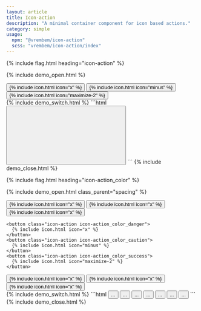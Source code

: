 ```yaml
---
layout: article
title: Icon-action
description: "A minimal container component for icon based actions."
category: simple
usage:
  npm: "@vrembem/icon-action"
  scss: "vrembem/icon-action/index"
---
```


{% include flag.html heading="icon-action" %}

{% include demo_open.html %}
<div class="level">
  <button class="icon-action">
    {% include icon.html icon="x" %}
  </button>
  <button class="icon-action">
    {% include icon.html icon="minus" %}
  </button>
  <button class="icon-action">
    {% include icon.html icon="maximize-2" %}
  </button>
</div>
{% include demo_switch.html %}
```html
<button class="icon-action">
  <svg role="img" class="icon">
    <use xlink:href="#x"></use>
  </svg>
</button>
```
{% include demo_close.html %}

{% include flag.html heading="icon-action_color" %}

{% include demo_open.html class_parent="spacing" %}
<div class="padding radius background_white">
  <div class="level">
    <button class="icon-action">
      {% include icon.html icon="x" %}
    </button>
    <button class="icon-action icon-action_color_subtle">
      {% include icon.html icon="x" %}
    </button>
    <button class="icon-action icon-action_color_fade">
      {% include icon.html icon="x" %}
    </button>

    <button class="icon-action icon-action_color_danger">
      {% include icon.html icon="x" %}
    </button>
    <button class="icon-action icon-action_color_caution">
      {% include icon.html icon="minus" %}
    </button>
    <button class="icon-action icon-action_color_success">
      {% include icon.html icon="maximize-2" %}
    </button>
  </div>
</div>
<div class="padding radius background_night">
  <div class="level">
    <button class="icon-action icon-action_invert">
      {% include icon.html icon="x" %}
    </button>
    <button class="icon-action icon-action_invert icon-action_color_subtle">
      {% include icon.html icon="x" %}
    </button>
    <button class="icon-action icon-action_invert icon-action_color_fade">
      {% include icon.html icon="x" %}
    </button>
  </div>
</div>
{% include demo_switch.html %}
```html
<button class="icon-action">...</button>
<button class="icon-action icon-action_color_subtle">...</button>
<button class="icon-action icon-action_color_danger">...</button>
<button class="icon-action icon-action_color_caution">...</button>
<button class="icon-action icon-action_color_success">...</button>
<button class="icon-action icon-action_color_invert">...</button>
<button class="icon-action icon-action_color_invert_subtle">...</button>
```
{% include demo_close.html %}
